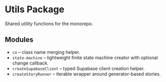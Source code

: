 # Utils Package

Shared utility functions for the monorepo.

## Modules

- `cn` – class name merging helper.
- `state-machine` – lightweight finite state machine creator with optional
  change callback.
- `createSupabaseClient` – typed Supabase client creation helper.
- `createStoryRunner` – iterable wrapper around generator-based stories.
